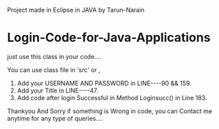 Project made in Eclipse in JAVA by Tarun-Narain

# Login-Code-for-Java-Applications
just use this class in your code....

You can use class file in 'src' or , 

1. Add your USERNAME AND PASSWORD in LINE----90 && 159.
2. Add your Title in LINE----47.
3. Add code after login Successful in Method Loginsucc() in Line 183.


Thankyou And Sorry if something is Wrong in code, you can Contact me anytime for any type of queries....

